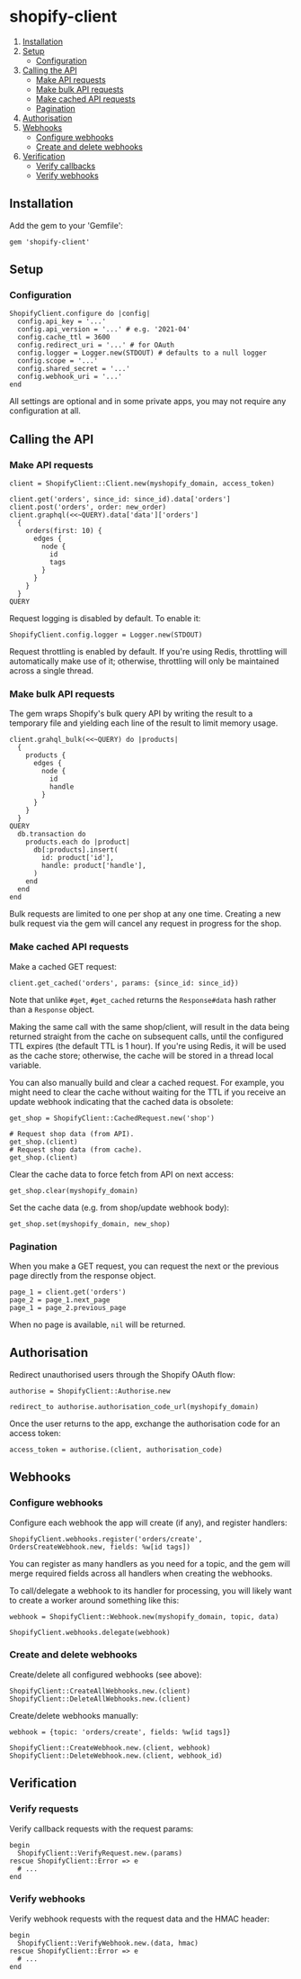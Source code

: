 shopify-client
==============

1. [Installation](#installation)
2. [Setup](#setup)
    * [Configuration](#configuration)
3. [Calling the API](#calling-the-api)
    * [Make API requests](#make-api-requests)
    * [Make bulk API requests](#make-bulk-api-requests)
    * [Make cached API requests](#make-cached-api-requests)
    * [Pagination](#pagination)
4. [Authorisation](#authorisation)
5. [Webhooks](#webhooks)
    * [Configure webhooks](#configure-webhooks)
    * [Create and delete webhooks](#create-and-delete-webhooks)
6. [Verification](#verification)
    * [Verify callbacks](#verify-callbacks)
    * [Verify webhooks](#verify-webhooks)


Installation
------------

Add the gem to your 'Gemfile':

    gem 'shopify-client'


Setup
-----

### Configuration

    ShopifyClient.configure do |config|
      config.api_key = '...'
      config.api_version = '...' # e.g. '2021-04'
      config.cache_ttl = 3600
      config.redirect_uri = '...' # for OAuth
      config.logger = Logger.new(STDOUT) # defaults to a null logger
      config.scope = '...'
      config.shared_secret = '...'
      config.webhook_uri = '...'
    end

All settings are optional and in some private apps, you may not require any
configuration at all.


Calling the API
---------------

### Make API requests

    client = ShopifyClient::Client.new(myshopify_domain, access_token)

    client.get('orders', since_id: since_id).data['orders']
    client.post('orders', order: new_order)
    client.graphql(<<~QUERY).data['data']['orders']
      {
        orders(first: 10) {
          edges {
            node {
              id
              tags
            }
          }
        }
      }
    QUERY

Request logging is disabled by default. To enable it:

    ShopifyClient.config.logger = Logger.new(STDOUT)

Request throttling is enabled by default. If you're using Redis, throttling will
automatically make use of it; otherwise, throttling will only be maintained
across a single thread.


### Make bulk API requests

The gem wraps Shopify's bulk query API by writing the result to a temporary file
and yielding each line of the result to limit memory usage.

    client.grahql_bulk(<<~QUERY) do |products|
      {
        products {
          edges {
            node {
              id
              handle
            }
          }
        }
      }
    QUERY
      db.transaction do
        products.each do |product|
          db[:products].insert(
            id: product['id'],
            handle: product['handle'],
          )
        end
      end
    end

Bulk requests are limited to one per shop at any one time. Creating a new bulk
request via the gem will cancel any request in progress for the shop.


### Make cached API requests

Make a cached GET request:

    client.get_cached('orders', params: {since_id: since_id})

Note that unlike `#get`, `#get_cached` returns the `Response#data` hash rather
than a `Response` object.

Making the same call with the same shop/client, will result in the data being
returned straight from the cache on subsequent calls, until the configured TTL
expires (the default TTL is 1 hour). If you're using Redis, it will be used as
the cache store; otherwise, the cache will be stored in a thread local variable.

You can also manually build and clear a cached request. For example, you might
need to clear the cache without waiting for the TTL if you receive an update
webhook indicating that the cached data is obsolete:

    get_shop = ShopifyClient::CachedRequest.new('shop')

    # Request shop data (from API).
    get_shop.(client)
    # Request shop data (from cache).
    get_shop.(client)

Clear the cache data to force fetch from API on next access:

    get_shop.clear(myshopify_domain)

Set the cache data (e.g. from shop/update webhook body):

    get_shop.set(myshopify_domain, new_shop)


### Pagination

When you make a GET request, you can request the next or the previous page
directly from the response object.

    page_1 = client.get('orders')
    page_2 = page_1.next_page
    page_1 = page_2.previous_page

When no page is available, `nil` will be returned.


Authorisation
-------------

Redirect unauthorised users through the Shopify OAuth flow:

    authorise = ShopifyClient::Authorise.new

    redirect_to authorise.authorisation_code_url(myshopify_domain)

Once the user returns to the app, exchange the authorisation code for an access
token:

    access_token = authorise.(client, authorisation_code)


Webhooks
--------

### Configure webhooks

Configure each webhook the app will create (if any), and register handlers:

    ShopifyClient.webhooks.register('orders/create', OrdersCreateWebhook.new, fields: %w[id tags])

You can register as many handlers as you need for a topic, and the gem will
merge required fields across all handlers when creating the webhooks.

To call/delegate a webhook to its handler for processing, you will likely want
to create a worker around something like this:

    webhook = ShopifyClient::Webhook.new(myshopify_domain, topic, data)

    ShopifyClient.webhooks.delegate(webhook)


### Create and delete webhooks

Create/delete all configured webhooks (see above):

    ShopifyClient::CreateAllWebhooks.new.(client)
    ShopifyClient::DeleteAllWebhooks.new.(client)

Create/delete webhooks manually:

    webhook = {topic: 'orders/create', fields: %w[id tags]}

    ShopifyClient::CreateWebhook.new.(client, webhook)
    ShopifyClient::DeleteWebhook.new.(client, webhook_id)


Verification
------------

### Verify requests

Verify callback requests with the request params:

    begin
      ShopifyClient::VerifyRequest.new.(params)
    rescue ShopifyClient::Error => e
      # ...
    end


### Verify webhooks

Verify webhook requests with the request data and the HMAC header:

    begin
      ShopifyClient::VerifyWebhook.new.(data, hmac)
    rescue ShopifyClient::Error => e
      # ...
    end
